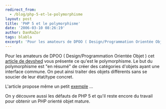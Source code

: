 ```yaml
---
redirect_from:
  - /blog/php-5-et-le-polymorphisme
layout: post
title: 'PHP 5 et le polymorphisme'
date: '2006-03-10 08:26:19'
author: DanRaZor
tags: blabla
excerpt: 'Pour les amateurs de DPOO ( Design/Programmation Orientée Objet ) cet [article de devshed](http://www.devshed.com/c/a/PHP/PHP-5-and-Polymorphism/) vous présente ce qu''est le polymorphisme.   Le but du polymorphisme est &quot;en résumé&quot; de créer des catégories d''objets ayant une interface commune.   On peut ainsi traiter des objets différents sans se      ...'
---
```


Pour les amateurs de DPOO ( Design/Programmation Orientée Objet ) cet [article de devshed](http://www.devshed.com/c/a/PHP/PHP-5-and-Polymorphism/) vous présente ce qu'est le polymorphisme.   Le but du polymorphisme est &quot;en résumé&quot; de créer des catégories d'objets ayant une interface commune.   On peut ainsi traiter des objets différents sans se soucier de leur état/type concret.

L'article propose même un petit [exemple](http://www.devshed.com/c/a/PHP/PHP-5-and-Polymorphism/2/) ...

On y découvre aussi les défauts de PHP 5 et qu'il reste encore du travail pour obtenir un PHP orienté objet mature.
